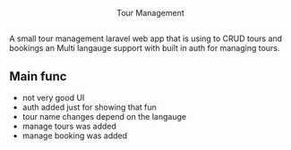 <p align="center">
Tour Management 
</p>

##

A small tour management laravel web app that is using to CRUD tours and bookings an Multi langauge support with built in auth for managing tours.

## Main func

-   not very good UI
-   auth added just for showing that fun
-   tour name changes depend on the langauge
-   manage tours was added
-   manage booking was added
